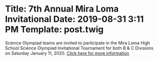 Title: 7th Annual Mira Loma Invitational
Date: 2019-08-31 3:11 PM
Template: post.twig
===

Science Olympiad teams are invited to participate in the Mira Loma High School Science Olympiad
Invitational Tournament for both B & C Divisions on Saturday January 11, 2020.  [Click here for more information](/assets/competition-info/ML-SciOly-Invitational-flier-2020.pdf)
